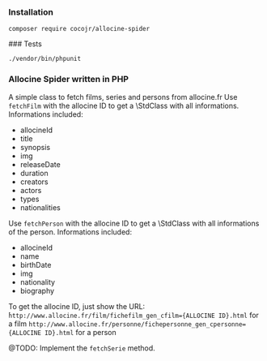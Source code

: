 ### Installation

`composer require cocojr/allocine-spider`

### Tests

`./vendor/bin/phpunit`

### Allocine Spider written in PHP

A simple class to fetch films, series and persons from allocine.fr
Use `fetchFilm` with the allocine ID to get a \StdClass with all informations.
Informations included:

 - allocineId
 - title
 - synopsis
 - img
 - releaseDate
 - duration
 - creators
 - actors
 - types
 - nationalities

Use `fetchPerson` with the allocine ID to get a \StdClass with all informations of the person.
Informations included:

 - allocineId
 - name
 - birthDate
 - img
 - nationality
 - biography

To get the allocine ID, just show the URL:
̀`http://www.allocine.fr/film/fichefilm_gen_cfilm={ALLOCINE ID}.html` for a film
`http://www.allocine.fr/personne/fichepersonne_gen_cpersonne={ALLOCINE ID}.html` for a person

@TODO: Implement the `fetchSerie` method.
